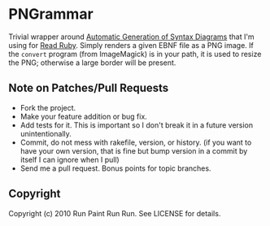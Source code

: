 # PNGrammar

Trivial wrapper around [Automatic Generation of Syntax
Diagrams](http://www-cgi.uni-regensburg.de/~brf09510/syntax.html) that I'm
using for [Read Ruby](http://github.com/runpaint/read-ruby). Simply renders a
given EBNF file as a PNG image. If the `convert` program (from ImageMagick) is
in your path, it is used to resize the PNG; otherwise a large border will be
present. 

## Note on Patches/Pull Requests
 
* Fork the project.
* Make your feature addition or bug fix.
* Add tests for it. This is important so I don't break it in a
  future version unintentionally.
* Commit, do not mess with rakefile, version, or history.
  (if you want to have your own version, that is fine but bump version in a commit by itself I can ignore when I pull)
* Send me a pull request. Bonus points for topic branches.

## Copyright

Copyright (c) 2010 Run Paint Run Run. See LICENSE for details.
